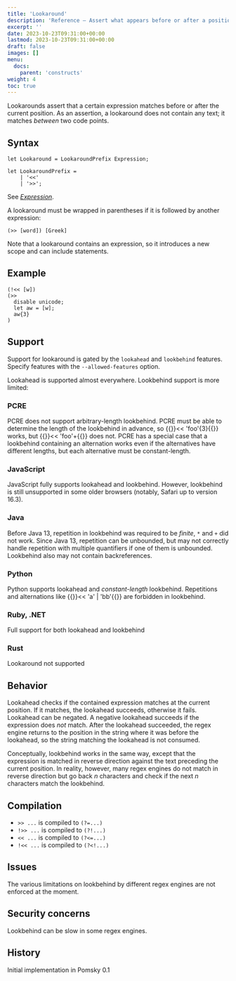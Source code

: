 ```yaml
---
title: 'Lookaround'
description: 'Reference – Assert what appears before or after a position'
excerpt: ''
date: 2023-10-23T09:31:00+00:00
lastmod: 2023-10-23T09:31:00+00:00
draft: false
images: []
menu:
  docs:
    parent: 'constructs'
weight: 4
toc: true
---
```


Lookarounds assert that a certain expression matches before or after the current position. As an
assertion, a lookaround does not contain any text; it matches _between_ two code points.

## Syntax

```pomsky
let Lookaround = LookaroundPrefix Expression;

let LookaroundPrefix =
    | '<<'
    | '>>';
```

See _[Expression](/docs/reference/grammar/#expression)_.

A lookaround must be wrapped in parentheses if it is followed by another expression:

```pomsky
(>> [word]) [Greek]
```

Note that a lookaround contains an expression, so it introduces a new scope and can include
statements.

## Example

```pomsky
(!<< [w])
(>>
  disable unicode;
  let aw = [w];
  aw{3}
)
```

## Support

Support for lookaround is gated by the `lookahead` and `lookbehind` features. Specify features with
the `--allowed-features` option.

Lookahead is supported almost everywhere. Lookbehind support is more limited:

### PCRE

PCRE does not support arbitrary-length lookbehind. PCRE must be able to determine the length of
the lookbehind in advance, so {{<po>}}<< 'foo'{3}{{</po>}} works, but {{<po>}}<< 'foo'+{{</po>}}
does not. PCRE has a special case that a lookbehind containing an alternation works even if the
alternatives have different lengths, but each alternative must be constant-length.

### JavaScript

JavaScript fully supports lookahead and lookbehind. However, lookbehind is still unsupported in
some older browsers (notably, Safari up to version 16.3).

### Java

Before Java 13, repetition in lookbehind was required to be _finite_, `*` and `+` did not work.
Since Java 13, repetition can be unbounded, but may not correctly handle repetition with multiple
quantifiers if one of them is unbounded. Lookbehind also may not contain backreferences.

### Python

Python supports lookahead and _constant-length_ lookbehind. Repetitions and alternations like
{{<po>}}<< 'a' | 'bb'{{</po>}} are forbidden in lookbehind.

### Ruby, .NET

Full support for both lookahead and lookbehind

### Rust

Lookaround not supported

## Behavior

Lookahead checks if the contained expression matches at the current position. If it matches, the
lookahead succeeds, otherwise it fails. Lookahead can be negated. A negative lookahead succeeds if
the expression does _not_ match. After the lookahead succeeded, the regex engine returns to the
position in the string where it was before the lookahead, so the string matching the lookahead is
not consumed.

Conceptually, lookbehind works in the same way, except that the expression is matched in reverse
direction against the text preceding the current position. In reality, however, many regex engines
do not match in reverse direction but go back _n_ characters and check if the next _n_ characters
match the lookbehind.

## Compilation

- `>> ...` is compiled to `(?=...)`
- `!>> ...` is compiled to `(?!...)`
- `<< ...` is compiled to `(?<=...)`
- `!<< ...` is compiled to `(?<!...)`

## Issues

The various limitations on lookbehind by different regex engines are not enforced at the moment.

## Security concerns

Lookbehind can be slow in some regex engines.

## History

Initial implementation in Pomsky 0.1
